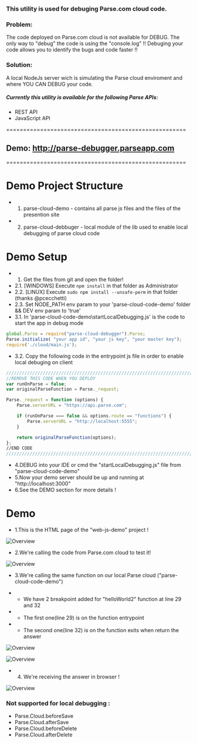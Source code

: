 ### This utility is used for debuging Parse.com cloud code.



### Problem:
The code deployed on Parse.com cloud is not available for DEBUG. The only way to "debug" the code is using the "console.log" !! Debuging your code allows you to identify the bugs and code faster !!

### Solution:
A local NodeJs server wich is simulating the Parse cloud enviroment and where YOU CAN DEBUG your code.


##### Currently this utility is available for the following Parse APIs:
* REST API
* JavaScript API


=====================================================

## Demo: http://parse-debugger.parseapp.com

=====================================================


Demo Project Structure
=====================================================
* 1. parse-cloud-demo - contains all parse js files and the files of the presention site
* 2. parse-cloud-debbuger - local module of the lib used to enable local debugging of parse cloud code

Demo Setup
=====================================================
* 1. Get the files from git and open the folder!
* 2.1. [WINDOWS] Execute `npm install` in that folder as Administrator
* 2.2. [LINUX] Execute `sudo npm install --unsafe-perm` in that folder (thanks @pcecchetti)
* 2.3. Set NODE_PATH env param to your 'parse-cloud-code-demo' folder && DEV env param to 'true'
* 3.1. In 'parse-cloud-code-demo\startLocalDebugging.js' is the code to start the app in debug mode
```javascript
global.Parse = require("parse-cloud-debugger").Parse;
Parse.initialize( "your app id", "your js key", "your master key");
require('./cloud/main.js');
```

* 3.2. Copy the following code in the entrypoint js file in order to enable local debuging on client 
```javascript
///////////////////////////////////////////////////////////////////////////
//REMOVE THIS CODE WHEN YOU DEPLOY 
var runOnParse = false;
var originalParseFunction = Parse._request;

Parse._request = function (options) {
    Parse.serverURL = "https://api.parse.com";

    if (runOnParse === false && options.route == "functions") {
        Parse.serverURL = "http://localhost:5555";
    }

    return originalParseFunction(options);
};
//END CODE
///////////////////////////////////////////////////////////////////////////
  ```

* 4.DEBUG into your IDE or cmd the "startLocalDebugging.js" file from "parse-cloud-code-demo"
* 5.Now your demo server should be up and running at "http://localhost:3000"
* 6.See the DEMO section for more details !

Demo
=====================================================
* 1.This is the HTML page of the "web-js-demo" project !

![Overview](https://raw.githubusercontent.com/mariusciocan/parse-cloud-debugger/master/parse-cloud-code-demo/public/images/demo-first-screen.png?raw=true "Demo")


* 2.We're calling the code from Parse.com cloud to test it! 

![Overview](https://raw.githubusercontent.com/mariusciocan/parse-cloud-debugger/master/parse-cloud-code-demo/public/images/demo-loading-parse.png?raw=true "Parse calls")

* 3.We're calling the same function on our local Parse cloud ("parse-cloud-code-demo")

* * We have 2 breakpoint added for "helloWorld2" function at line 29 and 32

* * The first one(line 29) is on the function entrypoint

* * The second one(line 32) is on the function exits when return the answer


![Overview](https://raw.githubusercontent.com/mariusciocan/parse-cloud-debugger/master/parse-cloud-code-demo/public/images/demo-loading-local.png?raw=true "Local Parse call")


![Overview](https://raw.githubusercontent.com/mariusciocan/parse-cloud-debugger/master/parse-cloud-code-demo/public/images/demo-loading-local-response.png?raw=true "Local Parse response")


* 4. We're receiving the answer in browser ! 


![Overview](https://raw.githubusercontent.com/mariusciocan/parse-cloud-debugger/master/parse-cloud-code-demo/public/images/demo-loading-local-demo.png?raw=true "Done")




### Not supported for local debugging :
* Parse.Cloud.beforeSave
* Parse.Cloud.afterSave
* Parse.Cloud.beforeDelete
* Parse.Cloud.afterDelete

